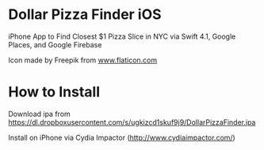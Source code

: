 # Dollar Pizza Finder iOS

iPhone App to Find Closest $1 Pizza Slice in NYC via Swift 4.1, Google Places, and Google Firebase

Icon made by Freepik from www.flaticon.com 

# How to Install

Download ipa from https://dl.dropboxusercontent.com/s/ugkizcd1skuf9j9/DollarPizzaFinder.ipa

Install on iPhone via Cydia Impactor (http://www.cydiaimpactor.com/)
